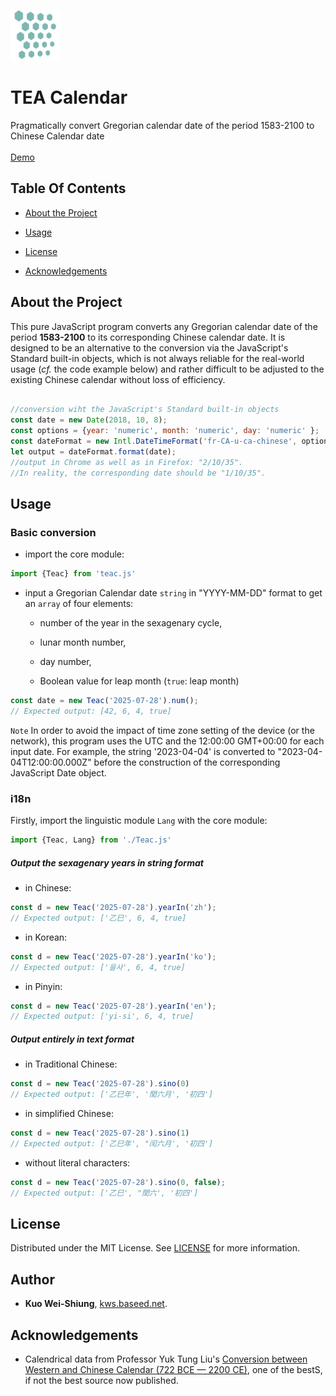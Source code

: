 <br/>
<p text-align="center">
  <a href="banner.png">
    <img src="banner.png" alt="Logo" width="80" height="80">
  </a>
</p>
<h1 text-align="center">TEA Calendar</h1>

<p text-align="center">
    Pragmatically convert Gregorian calendar date of the period 1583-2100 to Chinese Calendar date
        <br/>
    <br/>
<a href="https://codepen.io/kws/pen/KKrjrEy">Demo</a>
  <br/>
</p>

## Table Of Contents

- [About the Project](#about-the-project)

- [Usage](#usage)

- [License](#license)

- [Acknowledgements](#acknowledgements)

## About the Project

This pure JavaScript program converts any Gregorian calendar date of the period **1583-2100** to its corresponding Chinese calendar date. It is designed to be an alternative to the conversion via the JavaScript's Standard built-in objects, which is not always reliable for the real-world usage (*cf.* the code example below) and rather difficult to be adjusted to the existing Chinese calendar without loss of efficiency.  

```js

//conversion wiht the JavaScript's Standard built-in objects
const date = new Date(2018, 10, 8);
const options = {year: 'numeric', month: 'numeric', day: 'numeric' };
const dateFormat = new Intl.DateTimeFormat('fr-CA-u-ca-chinese', options);
let output = dateFormat.format(date);
//output in Chrome as well as in Firefox: "2/10/35".
//In reality, the corresponding date should be "1/10/35".
```



## Usage

### Basic conversion

* import the core module:

```js
import {Teac} from 'teac.js'
```

- input a Gregorian Calendar date `string` in "YYYY-MM-DD" format to get an `array` of four elements:
  
  - number of the year in the sexagenary cycle,
  
  - lunar month number,
  
  - day number,
  
  - Boolean value for leap month (`true`: leap month)

```js
const date = new Teac('2025-07-28').num();
// Expected output: [42, 6, 4, true] 
```

`Note` In order to avoid the impact of time zone setting of the device (or the network), this program uses the UTC and the 12:00:00 GMT+00:00 for each input date. For example, the string '2023-04-04'  is converted to "2023-04-04T12:00:00.000Z" before the construction of the corresponding JavaScript Date object.

### i18n

Firstly, import the linguistic module `Lang` with the core module:

```js
import {Teac, Lang} from './Teac.js'
```

##### Output the sexagenary years in string format

- in Chinese:

```js
const d = new Teac('2025-07-28').yearIn('zh');
// Expected output: ['乙巳', 6, 4, true] 
```

- in Korean:

```javascript
const d = new Teac('2025-07-28').yearIn('ko');
// Expected output: ['을사', 6, 4, true] 
```

- in Pinyin:

```javascript
const d = new Teac('2025-07-28').yearIn('en');
// Expected output: ['yi-si', 6, 4, true] 
```

##### Output entirely in text format

- in Traditional Chinese:

```js
const d = new Teac('2025-07-28').sino(0)
// Expected output: ['乙巳年', '閏六月', '初四'] 
```

- in simplified Chinese:

```js
const d = new Teac('2025-07-28').sino(1)
// Expected output: ['乙巳年', "闰六月', '初四']
```

- without literal characters:

```js
const d = new Teac('2025-07-28').sino(0, false);
// Expected output: ['乙巳', "閏六', '初四']
```

## License

Distributed under the MIT License. See [LICENSE](https://github.com/uranus-aqua/TEA-calendar/blob/f300bd40f286ecdec01896761ed3779f05a5ce0b/LICENSE) for more information.

## Author

* **Kuo Wei-Shiung**, [kws.baseed.net](http://kws.baseed.net).

## Acknowledgements

* Calendrical data from Professor Yuk Tung Liu's [Conversion between Western and Chinese Calendar (722 BCE — 2200 CE)](https://ytliu0.github.io/ChineseCalendar/index.html), one of the bestS, if not the best source now published.
